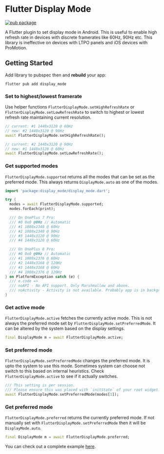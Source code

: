 # Flutter Display Mode

[![pub package](https://img.shields.io/pub/v/display_mode.svg)](https://pub.dev/packages/display_mode)

A Flutter plugin to set display mode in Android. 
This is useful to enable high refresh rate in devices with discrete framerates like 60Hz, 90Hz etc. 
This library is ineffective on devices with LTPO panels and iOS devices with ProMotion.

## Getting Started

Add library to pubspec then and **rebuild** your app:

```shell
flutter pub add display_mode
```

### Set to highest/lowest framerate

Use helper functions `FlutterDisplayMode.setHighRefreshRate` or `FlutterDisplayMode.setLowRefreshRate` to switch to highest or lowest refresh rate maintaining current resolution.

```dart
// current: #1 1440x3120 @ 60Hz
// new: #2 1440x3120 @ 90Hz
await FlutterDisplayMode.setHighRefreshRate();

// current: #2 1440x3120 @ 90Hz
// new: #1 1440x3120 @ 60Hz
await FlutterDisplayMode.setLowRefreshRate();
```

### Get supported modes

`FlutterDisplayMode.supported` returns all the modes that can be set as the preferred mode. This always returns `DisplayMode.auto` as one of the modes.

```dart
import 'package:display_mode/display_mode.dart';

try {
  modes = await FlutterDisplayMode.supported;
  modes.forEach(print);

  /// On OnePlus 7 Pro:
  /// #0 0x0 @0Hz // Automatic
  /// #1 1080x2340 @ 60Hz
  /// #2 1080x2340 @ 90Hz
  /// #3 1440x3120 @ 90Hz
  /// #4 1440x3120 @ 60Hz

  /// On OnePlus 8 Pro:
  /// #0 0x0 @0Hz // Automatic
  /// #1 1080x2376 @ 60Hz
  /// #2 1440x3168 @ 120Hz
  /// #3 1440x3168 @ 60Hz
  /// #4 1080x2376 @ 120Hz
} on PlatformException catch (e) {
  /// e.code =>
  /// noAPI - No API support. Only Marshmallow and above.
  /// noActivity - Activity is not available. Probably app is in background
}
```

### Get active mode

`FlutterDisplayMode.active` fetches the currently active mode. This is not always the preferred mode set by `FlutterDisplayMode.setPreferredMode`. It can be altered by the system based on the display settings.

```dart
final DisplayMode m = await FlutterDisplayMode.active;
```

### Set preferred mode

`FlutterDisplayMode.setPreferredMode` changes the preferred mode. It is upto the system to use this mode. Sometimes system can choose not switch to this based on internal heuristics. Check `FlutterDisplayMode.active` to see if it actually switches.

```dart
/// This setting is per session. 
/// Please ensure this was placed with `initState` of your root widget.
await FlutterDisplayMode.setPreferredMode(modes[1]);
```

### Get preferred mode

`FlutterDisplayMode.preferred` returns the currently preferred mode. If not manually set with `FlutterDisplayMode.setPreferredMode` then it will be `DisplayMode.auto`.

```dart
final DisplayMode m = await FlutterDisplayMode.preferred;
```

You can check out a complete example [here](https://github.com/Alfaizkhan/display_mode/blob/master/example/lib/main.dart).
